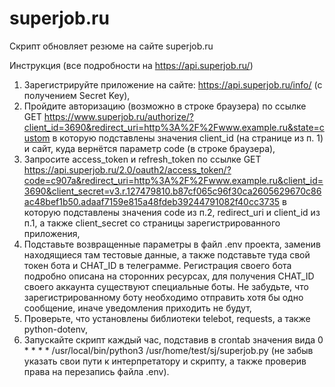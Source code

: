 # superjob.ru
Скрипт обновляет резюме на сайте superjob.ru

Инструкция (все подробности на https://api.superjob.ru/)
1. Зарегистрируйте приложение на сайте: https://api.superjob.ru/info/ (с получением Secret Key),
2. Пройдите авторизацию (возможно в строке браузера) по ссылке GET https://www.superjob.ru/authorize/?client_id=3690&redirect_uri=http%3A%2F%2Fwww.example.ru&state=custom в которую подставлены значения client_id (на странице из п. 1) и сайт, куда вернётся параметр code (в строке браузера),
3. Запросите access_token и refresh_token по ссылке GET https://api.superjob.ru/2.0/oauth2/access_token/?code=c907a&redirect_uri=http%3A%2F%2Fwww.example.ru&client_id=3690&client_secret=v3.r.127479810.b87cf065c96f30ca2605629670c86ac48bef1b50.adaaf7159e815a48fdeb39244791082f40cc3735 в которую подставлены значения code из п.2, redirect_uri и client_id из п.1, а также client_secret со страницы зарегистрированного приложения,
4. Подставьте возвращенные параметры в файл .env проекта, заменив находящиеся там тестовые данные, а также подставьте туда свой токен бота и CHAT_ID в телеграмме. Регистрация своего бота подробно описана на сторонних ресурсах, для получения CHAT_ID своего аккаунта существуют специальные боты. Не забудьте, что зарегистрированному боту необходимо отправить хотя бы одно сообщение, иначе уведомления приходить не будут,
5. Проверьте, что установлены библиотеки telebot, requests, а также python-dotenv, 
6. Запускайте скрипт каждый час, подставив в crontab значения вида 0       *       *           *           *       /usr/local/bin/python3 /usr/home/test/sj/superjob.py (не забыв указать свои пути к интерпретатору и скрипту, а также проверив права на перезапись файла .env). 
